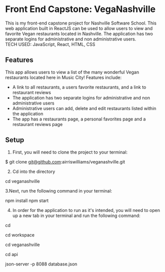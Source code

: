 # Front End Capstone: VegaNashville

This is my front-end capstone project for Nashville Software School. This web application built in ReactJS can be used to allow users to view and favorite Vegan restaurants located in Nashville. The application has two separate logins for administrative and non administrative users.  
TECH USED: JavaScript, React, HTML, CSS

## Features

This app allows users to view a list of the many wonderful Vegan restaurants located here in Music City!
Features include:
- A link to all restaurants, a users favorite restaurants, and a link to restaurant reviews
- The application has two separate logins for administrative and non administrative users
- Administrative users can add, delete and edit restaurants listed within the application
- The app has a restaurants page, a personal favorites page and a restaurant reviews page

## Setup

1. First, you will need to clone the project to your terminal:


$ git clone git@github.com:airriswilliams/veganashville.git

2. Cd into the directory

cd veganashville

3.Next, run the following command in your terminal:

npm install
npm start

4. In order for the application to run as it's intended, you will need to open up a new tab in your terminal and run the following command:

cd

cd workspace

cd veganashville

cd api

json-server -p 8088 database.json

